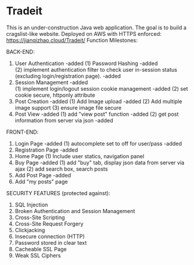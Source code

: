 # Tradeit

This is an under-construction Java web application. The goal is to build a cragslist-like website.
Deployed on AWS with HTTPS enforced:
https://jianqizhao.cloud/Tradeit/
Function Milestones:

BACK-END:
1. User Authentication                                                                                          -added
    (1) Password Hashing                                                                                        -added  
    (2) implement authentication filter to check user in-session status (excluding login/registration page).    -added
2. Session Management                                                                                           -added  
    (1) implement login/logout session cookie management                                                        -added
    (2) set cookie secure, httponly attribute                   
3. Post Creation                                                                                                -added
    (1) Add Image upload                                                                                        -added
    (2) Add multiple image support
    (3) ensure image file secure
4. Post View                                                                                                    -added
    (1) add "view post" function                                                                                -added
    (2) get post information from server via json                                                               -added


FRONT-END:
1. Login Page                                                                                                   -added
    (1) autocomplete set to off for user/pass                                                                   -added
2. Registration Page                                                                                            -added
3. Home Page
    (1) Include user statics, navigation panel
3. Buy Page                                                                                                     -added
    (1) add "buy" tab, display json data from server via ajax
    (2) add search box, search posts
4. Add Post Page                                                                                                -added
5. Add "my posts" page


SECURITY FEATURES (protected against):
1. SQL Injection
2. Broken Authentication and Session Management
3. Cross-Site Scripting
4. Cross-Site Request Forgery
5. Clickjacking
6. Insecure connection (HTTP)
7. Password stored in clear text
8. Cacheable SSL Page 
9. Weak SSL Ciphers
